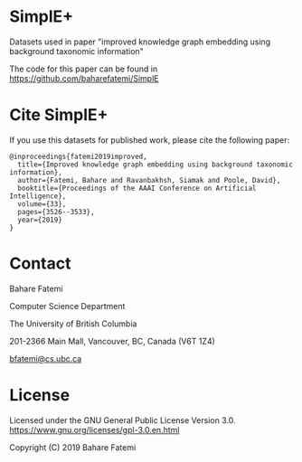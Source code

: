 # SimplE+
Datasets used in paper "improved knowledge graph embedding using background taxonomic information"

The code for this paper can be found in https://github.com/baharefatemi/SimplE

# Cite SimplE+

If you use this datasets for published work, please cite the following paper:

    @inproceedings{fatemi2019improved,
      title={Improved knowledge graph embedding using background taxonomic information},
      author={Fatemi, Bahare and Ravanbakhsh, Siamak and Poole, David},
      booktitle={Proceedings of the AAAI Conference on Artificial Intelligence},
      volume={33},
      pages={3526--3533},
      year={2019}
    }

Contact
=======

Bahare Fatemi

Computer Science Department

The University of British Columbia

201-2366 Main Mall, Vancouver, BC, Canada (V6T 1Z4)  

<bfatemi@cs.ubc.ca>


License
=======

Licensed under the GNU General Public License Version 3.0.
<https://www.gnu.org/licenses/gpl-3.0.en.html>


Copyright (C) 2019 Bahare Fatemi
